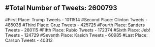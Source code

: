 #Total Number of Tweets: 2600793 
---
#First Place: Trump Tweets - 1011514
#Second Place: Clinton Tweets - 485038
#Third Place: Cruz Tweets - 425725
#Fourth Place: Sanders Tweets - 280115
#Fifth Place: Rubio Tweets - 172374
#Sixth Place: Jeb! Tweets - 124729
#Seventh Place: Kasich Tweets - 60985
#Last Place: Carson Tweets - 40313
